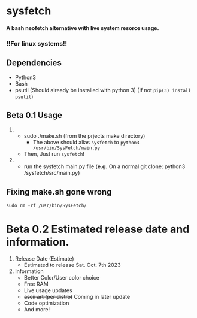 # sysfetch
#### A **bash** neofetch alternative with live system resorce usage.

### !!For linux systems!!

## Dependencies
- Python3
- Bash
- psutil (Should already be installed with python 3) (If not ```pip(3) install psutil```)

## Beta 0.1 Usage
1. 
    - sudo ./make.sh (from the prjects make directory)
        - The above should alias ```sysfetch``` to ```python3 /usr/bin/SysFetch/main.py```
    - Then, Just run ```sysfetch```!
2.  
    - run the sysfetch main.py file (**e.g.** On a normal git clone: python3 /sysfetch/src/main.py)
## Fixing make.sh gone wrong
```sudo rm -rf /usr/bin/SysFetch/```

# Beta 0.2 Estimated release date and information.
1. Release Date (Estimate)
   - Estimated to release Sat. Oct. 7th 2023
2. Information
   - Better Color/User color choice
   - Free RAM
   - Live usage updates
   - ~~ascii art (per distro)~~ Coming in later update
   - Code optimization
   - And more!
